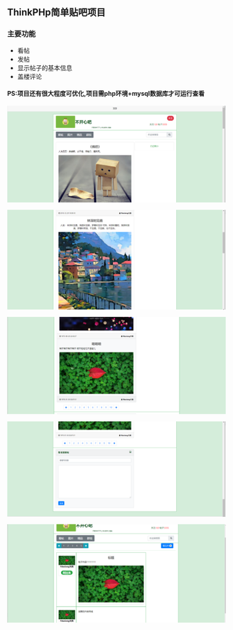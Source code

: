 ## ThinkPHp简单贴吧项目

### 主要功能

- 看帖
- 发帖
- 显示帖子的基本信息
- 盖楼评论

#### PS:项目还有很大程度可优化,项目需php环境+mysql数据库才可运行查看
![1](https://github.com/Fdaxiong/Post_app/blob/master/img/1..png)

![2](https://github.com/Fdaxiong/Post_app/blob/master/img/2.png)

![3](https://github.com/Fdaxiong/Post_app/blob/master/img/3.png)

![4](https://github.com/Fdaxiong/Post_app/blob/master/img/4.png)

![5](https://github.com/Fdaxiong/Post_app/blob/master/img/5.png)





